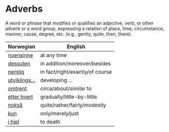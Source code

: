 # Adverbs

A word or phrase that modifies or qualifies an adjective, verb, or other adverb or a word group, expressing a relation of place, time, circumstance, manner, cause, degree, etc. (e.g., gently, quite, then, there).

| Norwegian | English |
| --- | --- |
| [noensinne](https://www.ordnett.no/search?language=no&phrase=noensinne) | at any time |
| [dessuten](https://www.ordnett.no/search?language=no&phrase=dessuten) | in addition/moreover/besides |
| [nemlig](https://www.ordnett.no/search?language=no&phrase=nemlig) | in fact/right/exactly/of course |
| [utviklings...](https://www.ordnett.no/search?language=no&phrase=utviklings...) | developing ... |
| [omtrent](https://www.ordnett.no/search?language=no&phrase=omtrent) | circa/about/similar to |
| [etter hvert](https://www.ordnett.no/search?language=no&phrase=etter%20hvert) | gradually/little-by-little |
| [nokså](https://www.ordnett.no/search?language=no&phrase=nokså) | quite/rather/fairly/modestly |
| [kun](https://www.ordnett.no/search?language=no&phrase=kun) | only/merely/just |
| [i hjel](https://www.ordnett.no/search?language=no&phrase=i%20hjel) | to death |

